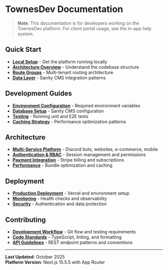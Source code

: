 # TownesDev Documentation

> **Note**: This documentation is for developers working on the TownesDev platform. For client portal usage, see the in-app help system.

## Quick Start

- [**Local Setup**](./setup/local-development.md) - Get the platform running locally
- [**Architecture Overview**](./architecture/overview.md) - Understand the codebase structure
- [**Route Groups**](./architecture/route-groups.md) - Multi-tenant routing architecture
- [**Data Layer**](./architecture/data-layer.md) - Sanity CMS integration patterns

## Development Guides

- [**Environment Configuration**](./setup/environment.md) - Required environment variables
- [**Database Setup**](./setup/sanity.md) - Sanity CMS configuration
- [**Testing**](./guides/testing.md) - Running unit and E2E tests
- [**Caching Strategy**](./architecture/caching.md) - Performance optimization patterns

## Architecture

- [**Multi-Service Platform**](./architecture/multi-service.md) - Discord bots, websites, e-commerce, mobile
- [**Authentication & RBAC**](./architecture/auth.md) - Session management and permissions
- [**Payment Integration**](./architecture/payments.md) - Stripe billing and subscriptions
- [**Performance**](./architecture/performance.md) - Bundle optimization and caching

## Deployment

- [**Production Deployment**](./setup/deployment.md) - Vercel and environment setup
- [**Monitoring**](./guides/monitoring.md) - Health checks and observability
- [**Security**](./guides/security.md) - Authentication and data protection

## Contributing

- [**Development Workflow**](./guides/workflow.md) - Git flow and testing requirements
- [**Code Standards**](./guides/standards.md) - TypeScript, linting, and formatting
- [**API Guidelines**](./guides/api.md) - REST endpoint patterns and conventions

---

**Last Updated**: October 2025  
**Platform Version**: Next.js 15.5.5 with App Router